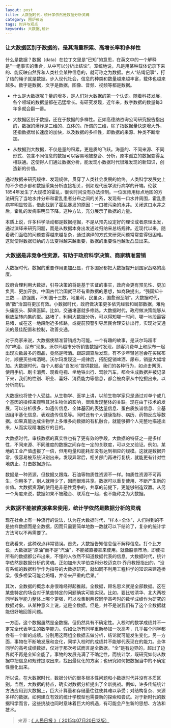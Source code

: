 ```yaml
---
layout: post
title: 大数据时代，统计学依然是数据分析灵魂
category: 围炉夜话
tags: 时评与观点
keywords: 大数据,统计
---
```


### 让大数据区别于数据的，是其海量积累、高增长率和多样性

什么是数据？数据（data）在拉丁文里是“已知”的意思，在英文中的一个解释是“一组事实的集合，从中可以分析出结论”。笼统地说，凡是用某种载体记录下来的、能反映自然界和人类社会某种信息的，就可称之为数据。古人“结绳记事”，打了结的绳子就是数据。步入现代社会，信息的种类和数量越来越丰富，载体也越来越多。数字是数据，文字是数据，图像、音频、视频等都是数据。

* 什么是大数据呢？量的增多，是人们对大数据的第一个认识。随着科技发展，各个领域的数据量都在迅猛增长。有研究发现，近年来，数字数据的数量每3年多就会翻一番。

* 大数据区别于数据，还在于数据的多样性。正如高德纳咨询公司研究报告指出的，数据的爆炸是三维的、立体的。所谓的三维，除了指数据量快速增大外，还指数据增长速度的加快，以及数据的多样性，即数据的来源、种类不断增加。


* 从数据到大数据，不仅是量的积累，更是质的飞跃。海量的、不同来源、不同形式、包含不同信息的数据可以容易地被整合、分析，原本孤立的数据变得互相联通。这使得人们通过数据分析，能发现小数据时代很难发现的新知识，创造新的价值。

通过数据来研究规律、发现规律，贯穿了人类社会发展的始终。人类科学发展史上的不少进步都和数据采集分析直接相关，例如现代医学流行病学的开端。伦敦1854年发生了大规模的霍乱，很长时间没有办法控制。一位医师用标点地图的方法研究了当地水井分布和霍乱患者分布之间的关系，发现有一口水井周围，霍乱患病率明显较高，借此找到了霍乱暴发的原因：一口被污染的水井。关闭这口水井之后，霍乱的发病率明显下降。这种方法，充分展示了数据的力量。

本质上说，许多科学活动都是数据挖掘，不是从预先设定好的理论或者原理出发，通过演绎来研究问题，而是从数据本身出发通过归纳来总结规律。近现代以来，随着我们面临的问题变得越来越复杂，通过演绎的方式来研究问题常常变得很困难。这就使得数据归纳的方法变得越来越重要，数据的重要性也越发凸显出来。


### 大数据是非竞争性资源，有助于政府科学决策、商家精准营销

大数据时代，数据的重要作用更加凸显，许多国家都把大数据提升到国家战略的高度。

政府合理利用大数据，引导决策的将是基于实证的事实，政府会更有预见性、更加负责、更加开放。中国古代治国就已经有重数据的思想，如商鞅提出，“强国知十三数……欲强国，不知国十三数，地虽利，民虽众，国愈弱至削”。大数据时代，循“数”治国将更加有效。小数据时代，政府做决策更多依凭经验和局部数据，难免头痛医头、脚痛医脚。比如，交通堵塞就多修路。大数据时代，政府做决策能够从粗放型转向集约型。路堵了，利用大数据分析，可以得知哪一时间、哪一地段最容易堵，或在这一地段附近多修路，或提前预警引导居民合理安排出行，实现对交通流的最佳配置和控制，改善交通。

对于商家来说，大数据使精准营销成为可能。一个有趣的故事，是沃尔玛超市的“啤酒、尿布”现象。沃尔玛超市分析销售数据时发现，顾客消费单上和尿布一起出现次数最多的商品，竟然是啤酒。跟踪调查后发现，有不少年轻爸爸会在买尿布时，顺便买些啤酒喝。沃尔玛发现这一规律后，搭配促销啤酒、尿布，销量大幅增加。大数据时代，每个人都会“自发地”提供数据。我们的各种行为，如点击网页、使用手机、刷卡消费、观看电视、坐地铁出行、驾驶汽车，都会生成数据并被记录下来，我们的性别、职业、喜好、消费能力等信息，都会被商家从中挖掘出来，以分析商机。

大数据也将使个人受益。从生物学、医学上讲，以前生物学家只是通过对单个或几个基因的操控来观察其对生物体的影响，很难发现整体的关联。现在由于技术的发展，可以分析很多，如遗传信息、全体基因的表达量信息、蛋白质族谱信息、全基因组甲基化信息、表观遗传信息等。同时还有个人健康指标、病历、药物反应等数据。如果真能达成生物学上多维多向数据的有机融合，就能够把个人完整地描述出来，从而实现精准医疗的目的。

大数据时代，审核数据的真实性也有了更有效的手段。大数据的特征之一是多样性，不同来源、不同维度的数据之间存在一定的关联度，可以交叉验证。例如，某地的工业产值虚报了一倍，但用电量和能耗却没有达到相应的规模。这就是数据异常，很容易被系统识别出来。发现异常后，相关部门再进行复核，就能更有针对性地防止、打击数据造假。

数据是一种资源，但数据又跟煤、石油等物质性资源不一样。物质性资源不可再生，你用多了，别人就用少了，因而很难共享。数据可以重复使用、不断产生新的价值。大数据资源的使用是非恶性竞争的，共享的前提下，更能够制造双赢。从另一个角度来说，数据如果不被融合、联系在一起，也不能称之为大数据。<br>


### 大数据不能被直接拿来使用，统计学依然是数据分析的灵魂

现在社会上有一种流行的说法，认为在大数据时代，“样本=全体”，人们得到的不是抽样数据而是全数据，因而只需要简单地数一数就可以下结论了，复杂的统计学方法可以不再需要了。<br>

在我看来，这种观点非常错误。首先，大数据告知信息但不解释信息。打个比方说，大数据是“原油”而不是“汽油”，不能被直接拿来使用。就像股票市场，即使把所有的数据都公布出来，不懂的人依然不知道数据代表的信息。大数据时代，统计学依然是数据分析的灵魂。正如加州大学伯克利分校迈克尔·乔丹教授指出的，“没有系统的数据科学作为指导的大数据研究，就如同不利用工程科学的知识来建造桥梁，很多桥梁可能会坍塌，并带来严重的后果。”<br>

其次，全数据的概念本身很难经得起推敲。全数据，顾名思义就是全部数据。这在某些特定的场合对于某些特定的问题确实可能实现。比如，要比较清华、北大两校同学数学能力整体上哪个更强，可以收集到两校同学高考时的数学成绩作为研究的数据对象。从某种意义上说，这是全数据。但是，并不是说我们有了这个全数据就能很好地回答问题。<br>

一方面，这个数据虽然是全数据，但仍然具有不确定性。入校时的数学成绩并不一定完全代表学生的数学能力。假如让所有同学重新参加一次高考，几乎每个同学都会有一个新的成绩。分别用这两组全数据去做分析，结论就可能发生变化。另一方面，事物在不断地发展和变化，同学入校时的成绩并不能够代表现在的能力。全体同学的高考成绩数据，仅对于那次考试而言是全数据。“全”是有边界的，超出了边界就不再是全知全能了。事物的发展充满了不确定性，而统计学，既研究如何从数据中把信息和规律提取出来，找出最优化的方案；也研究如何把数据当中的不确定性量化出来。<br>

所以说，在大数据时代，数据分析的很多根本性问题和小数据时代并没有本质区别。当然，大数据的特点，确实对数据分析提出了全新挑战。例如，许多传统统计方法应用到大数据上，巨大计算量和存储量往往使其难以承受；对结构复杂、来源多样的数据，如何建立有效的统计学模型也需要新的探索和尝试。对于新时代的数据科学而言，这些挑战也同时意味着巨大的机遇，有可能会产生新的思想、方法和技术。<br>

> 来源：[《 人民日报 》（ 2015年07月20日12版）](http://js.people.com.cn/n/2015/0720/c360301-25644140.html)
